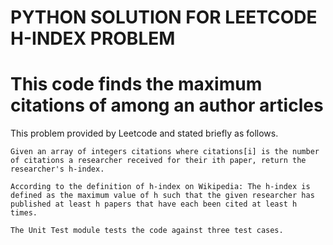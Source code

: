 # PYTHON SOLUTION FOR LEETCODE H-INDEX PROBLEM
# This code finds the maximum citations of among an author articles

This problem provided by Leetcode and stated briefly as follows. 

    Given an array of integers citations where citations[i] is the number of citations a researcher received for their ith paper, return the researcher's h-index.

    According to the definition of h-index on Wikipedia: The h-index is defined as the maximum value of h such that the given researcher has published at least h papers that have each been cited at least h times.

    The Unit Test module tests the code against three test cases.
